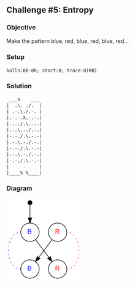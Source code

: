 ## Challenge #5: Entropy

### Objective

Make the pattern blue, red, blue, red, blue, red…

### Setup

`balls:8B-8R; start:B; trace:8(RB)`

### Solution

	 ___o    ___
	|  .\. ./.  |
	| .-.\./.-. |
	|.-.-.X.-.-.|
	|-.-./.\.-.-|
	|.-.\.-./.-.|
	|-.-./.\.-.-|
	|.-.\.-./.-.|
	|-.-./.\.-.-|
	|.-.\.-./.-.|
	|-.-./.\.-.-|
	|     -     |
	|____% %____|

### Diagram

![Puzzle #5](../graph/PNG/puzzle05.png)
